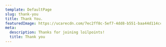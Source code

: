 ```yaml
---
template: DefaultPage
slug: thank-you
title: Thank You.
featuredImage: https://ucarecdn.com/7ec2ff8c-5ef7-4dd8-b551-baa44d114cc3/
meta:
  description: Thanks for joining loilpoints!
  title: Thank you
---
```


<script>
      const form = document.querySelector('form');
      form.addEventListener('submit', async event => {
        event.preventDefault();

        // enable local testing
        const IS_PRODUCTION = !/127\.0\.0\.1/.test(window.location);
        const SUBMISSION_URL = IS_PRODUCTION
          ? '/'
          : 'http://127.0.0.1:9000/submission-created';

        // disable button to prevent multiple submissions
        form.querySelector('button').disabled = true;

        try {
          const response = await fetch(SUBMISSION_URL, {
            method: 'post',
            headers: {
              'Content-type': 'application/x-www-form-urlencoded; charset=UTF-8'
            },
            body: new URLSearchParams(new FormData(form)).toString()
          });

          if (response.status === 200) {
            document.querySelector('.successMsg').hidden = false;
          } else {
            document.querySelector('.errorMsg').hidden = false;
          }
        } catch (e) {
          console.error(e);
        }
      });
</script>
